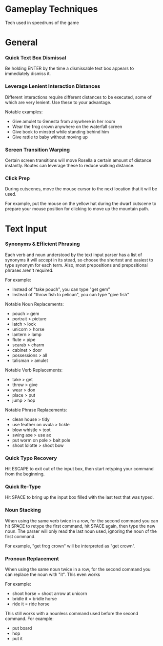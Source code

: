 # Gameplay Techniques
Tech used in speedruns of the game


# General

### Quick Text Box Dismissal
Be holding ENTER by the time a dismissable text box appears to immediately dismiss it.

### Leverage Lenient Interaction Distances
Different interactions require different distances to be executed, some of which are very lenient. Use these to your advantage.

Notable examples:
- Give amulet to Genesta from anywhere in her room
- Wear the frog crown anywhere on the waterfall screen
- Give book to minstrel while standing behind him
- Give rattle to baby without moving up

### Screen Transition Warping
Certain screen transitions will move Rosella a certain amount of distance instantly. Routes can leverage these to reduce walking distance.

### Click Prep
During cutscenes, move the mouse cursor to the next location that it will be used.

For example, put the mouse on the yellow hat during the dwarf cutscene to prepare your mouse position for clicking to move up the mountain path.


# Text Input 

### Synonyms & Efficient Phrasing
Each verb and noun understood by the text input parser has a list of synonyms it will accept in its stead, so choose the shortest and easiest to type synonym for each term. Also, most prepositions and prepositional phrases aren't required.

For example:
- Instead of "take pouch", you can type "get gem"
- Instead of "throw fish to pelican", you can type "give fish"

Notable Noun Replacements:
- pouch > gem
- portrait > picture
- latch > lock
- unicorn > horse
- lantern > lamp
- flute > pipe
- scarab > charm
- cabinet > door
- possessions > all
- talisman > amulet

Notable Verb Replacements:
- take > get 
- throw > give
- wear > don
- place > put
- jump > hop

Notable Phrase Replacements:
- clean house > tidy
- use feather on uvula > tickle
- blow whistle > toot
- swing axe > use ax
- put worm on pole > bait pole
- shoot lolotte > shoot bow

### Quick Typo Recovery
Hit ESCAPE to exit out of the input box, then start retyping your command from the beginning.

### Quick Re-Type
Hit SPACE to bring up the input box filled with the last text that was typed.

### Noun Stacking 
When using the same verb twice in a row, for the second command you can hit SPACE to retype the first command, hit SPACE again, then type the new noun. The parser will only read the last noun used, ignoring the noun of the first command.

For example, "get frog crown" will be interpreted as "get crown".

### Pronoun Replacement
When using the same noun twice in a row, for the second command you can replace the noun with "it". This even works 

For example:
- shoot horse = shoot arrow at unicorn
- bridle it = bridle horse
- ride it = ride horse

This still works with a nounless command used before the second command. For example:
- put board
- hop
- put it


